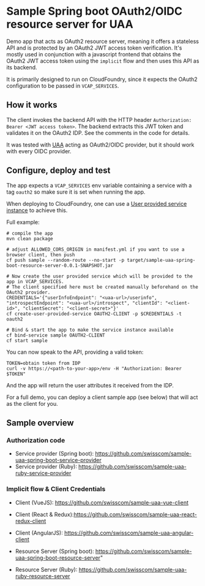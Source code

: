 # Sample Spring boot OAuth2/OIDC resource server for UAA
Demo app that acts as OAuth2 resource server, meaning it offers a stateless API and is protected by an OAuth2 JWT access token verification.
It's mostly used in conjunction with a javascript frontend that obtains the OAuth2 JWT access token using the `implicit` flow and then uses this API as its backend.

It is primarily designed to run on CloudFoundry, since it expects the OAuth2 configuration to be passed in `VCAP_SERVICES`.

## How it works
The client invokes the backend API with the HTTP header `Authorization: Bearer <JWT access token>`.
The backend extracts this JWT token and validates it on the OAuth2 IDP. See the comments in the code for details.

It was tested with [UAA](https://github.com/cloudfoundry/uaa) acting as OAuth2/OIDC provider, but it should work with every OIDC provider.

## Configure, deploy and test
The app expects a `VCAP_SERVICES` env variable containing a service with a tag `oauth2` so make sure it is set when running the app.

When deploying to CloudFoundry, one can use a [User provided service instance](https://docs.cloudfoundry.org/devguide/services/user-provided.html) to achieve this.

Full example:
```
# compile the app
mvn clean package

# adjust ALLOWED_CORS_ORIGIN in manifest.yml if you want to use a browser client, then push
cf push sample --random-route --no-start -p target/sample-uaa-spring-boot-resource-server-0.0.1-SNAPSHOT.jar

# Now create the user provided service which will be provided to the app in VCAP_SERVICES.
# The client specified here must be created manually beforehand on the OAuth2 provider.
CREDENTIALS='{"userInfoEndpoint": "<uaa-url>/userinfo", "introspectEndpoint": "<uaa-url>/introspect", "clientId": "<client-id>", "clientSecret": "<client-secret>"}'
cf create-user-provided-service OAUTH2-CLIENT -p $CREDENTIALS -t oauth2

# Bind & start the app to make the service instance available
cf bind-service sample OAUTH2-CLIENT
cf start sample
```

You can now speak to the API, providing a valid token:
```
TOKEN=obtain token from IDP
curl -v https://<path-to-your-app>/env -H "Authorization: Bearer $TOKEN"
```

And the app will return the user attributes it received from the IDP.

For a full demo, you can deploy a client sample app (see below) that will act as the client for you.


## Sample overview
### Authorization code
- Service provider (Spring boot): https://github.com/swisscom/sample-uaa-spring-boot-service-provider
- Service provider (Ruby): https://github.com/swisscom/sample-uaa-ruby-service-provider

### Implicit flow & Client Credentials
- Client (VueJS): https://github.com/swisscom/sample-uaa-vue-client
- Client (React & Redux):https://github.com/swisscom/sample-uaa-react-redux-client
- Client (AngularJS): https://github.com/swisscom/sample-uaa-angular-client

- Resource Server (Spring boot): https://github.com/swisscom/sample-uaa-spring-boot-resource-server"
- Resource Server (Ruby): https://github.com/swisscom/sample-uaa-ruby-resource-server
